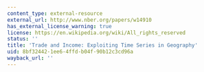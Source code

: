 ```yaml
---
content_type: external-resource
external_url: http://www.nber.org/papers/w14910
has_external_license_warning: true
license: https://en.wikipedia.org/wiki/All_rights_reserved
status: ''
title: 'Trade and Income: Exploiting Time Series in Geography'
uid: 8bf32442-1ee6-4ffd-b04f-90b12c3cd96a
wayback_url: ''
---
```

